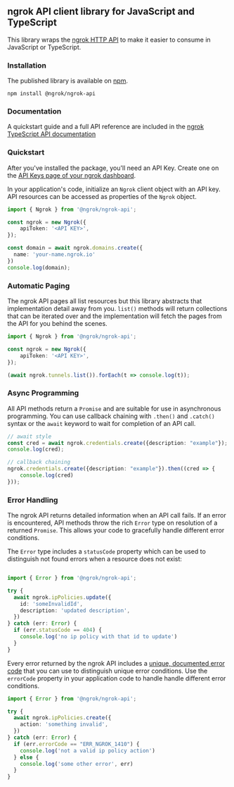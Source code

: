 ## ngrok API client library for JavaScript and TypeScript

This library wraps the [ngrok HTTP API](https://ngrok.com/docs/api) to make it
easier to consume in JavaScript or TypeScript.

### Installation

The published library is available on
[npm](https://www.npmjs.com/package/@ngrok/ngrok-api).

```shell
npm install @ngrok/ngrok-api
```

### Documentation

A quickstart guide and a full API reference are included in the [ngrok
TypeScript API documentation](https://typescript-api.docs.ngrok.com)

### Quickstart

After you've installed the package, you'll need an API Key. Create one on the
[API Keys page of your ngrok dashboard](https://dashboard.ngrok.com/api/keys).

In your application's code, initialize an `Ngrok` client object with an API
key. API resources can be accessed as properties of the `Ngrok` object.

```typescript
import { Ngrok } from '@ngrok/ngrok-api';

const ngrok = new Ngrok({
    apiToken: '<API KEY>',
});

const domain = await ngrok.domains.create({
  name: 'your-name.ngrok.io'
})
console.log(domain);
```

### Automatic Paging

The ngrok API pages all list resources but this library abstracts that
implementation detail away from you. `list()` methods will return collections
that can be iterated over and the implementation will fetch the pages from the
API for you behind the scenes.

```typescript
import { Ngrok } from '@ngrok/ngrok-api';

const ngrok = new Ngrok({
    apiToken: '<API KEY>',
});

(await ngrok.tunnels.list()).forEach(t => console.log(t));
```

### Async Programming

All API methods return a `Promise` and are suitable for use in asynchronous
programming. You can use callback chaining with `.then()` and `.catch()` syntax
or the `await` keyword to wait for completion of an API call.


```typescript
// await style
const cred = await ngrok.credentials.create({description: "example"});
console.log(cred);

// callback chaining
ngrok.credentials.create({description: "example"}).then((cred => {
    console.log(cred)
}));
```

### Error Handling

The ngrok API returns detailed information when an API call fails. If an error
is encountered, API methods throw the rich `Error` type on resolution of a
returned `Promise`. This allows your code to gracefully handle different error
conditions.

The `Error` type includes a `statusCode` property which can be used to
distinguish not found errors when a resource does not exist:

```typescript

import { Error } from '@ngrok/ngrok-api';

try {
  await ngrok.ipPolicies.update({
    id: 'someInvalidId',
    description: 'updated description',
  })
} catch (err: Error) {
  if (err.statusCode == 404) {
    console.log('no ip policy with that id to update')
  }
}
```

Every error returned by the ngrok API includes a [unique, documented error
code](https://ngrok.com/docs/errors) that you can use to distinguish unique
error conditions. Use the `errorCode` property in your application code to
handle handle different error conditions.

```typescript
import { Error } from '@ngrok/ngrok-api';

try {
  await ngrok.ipPolicies.create({
    action: 'something invalid',
  })
} catch (err: Error) {
  if (err.errorCode == "ERR_NGROK_1410") {
    console.log('not a valid ip policy action')
  } else {
    console.log('some other error', err)
  }
}
```

